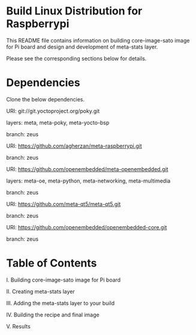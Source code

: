 Build Linux Distribution for Raspberrypi
===========================================

This README file contains information on building core-image-sato image for
Pi board and design and development of meta-stats layer. 

Please see the corresponding sections below for details.

Dependencies
==================================================

  Clone the below dependencies.

  URI: git://git.yoctoproject.org/poky.git
  
  layers: meta, meta-poky, meta-yocto-bsp
  
  branch: zeus
  
  URI: https://github.com/agherzan/meta-raspberrypi.git
  
  branch: zeus
  
  URI: https://github.com/openembedded/meta-openembedded.git
  
  layers: meta-oe, meta-python, meta-networking, meta-multimedia
  
  branch: zeus
  
  URI: https://github.com/meta-qt5/meta-qt5.git
  
  branch: zeus
  
  URI: https://github.com/openembedded/openembedded-core.git
  
  branch: zeus
  
Table of Contents
==============================================

  I. Building core-image-sato image for Pi board
  
  II. Creating meta-stats layer
  
  III. Adding the meta-stats layer to your build
  
  IV. Building the recipe and final image
  
  V. Results
